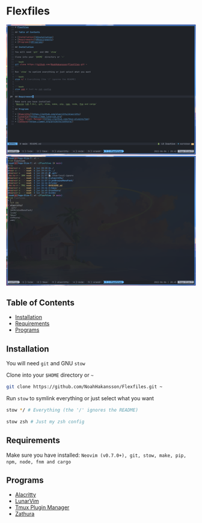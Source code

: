 # Flexfiles

![Flexfiles image 1](./Flexfiles-1.png)
![Flexfiles image 2](./Flexfiles-2.png)

## Table of Contents

* [Installation](#Installation)
* [Requirements](#Requirements)
* [Programs](#Programs)

## Installation

You will need `git` and GNU `stow`

Clone into your `$HOME` directory or `~`

```bash
git clone https://github.com/NoahHakansson/Flexfiles.git ~
```

Run `stow` to symlink everything or just select what you want

```bash
stow */ # Everything (the '/' ignores the README)
```

```bash
stow zsh # Just my zsh config
```

## Requirements

Make sure you have installed:
`Neovim (v0.7.0+), git, stow, make, pip, npm, node, fnm and cargo`

## Programs

* [Alacritty](https://github.com/alacritty/alacritty)
* [LunarVim](https://www.lunarvim.org)
* [Tmux Plugin Manager](https://github.com/tmux-plugins/tpm)
* [Zathura](https://pwmt.org/projects/zathura/)

